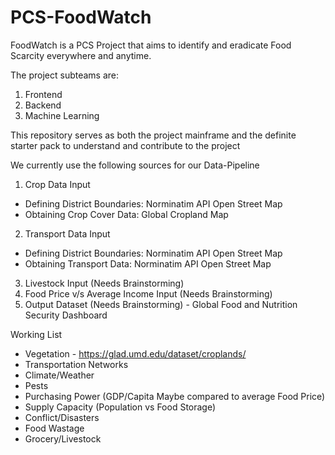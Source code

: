 # PCS-FoodWatch
FoodWatch is a PCS Project that aims to identify and eradicate Food Scarcity everywhere and anytime.

The project subteams are:
1) Frontend
2) Backend
3) Machine Learning

This repository serves as both the project mainframe and the definite starter pack to understand and contribute to the project

We currently use the following sources for our Data-Pipeline
1) Crop Data Input
- Defining District Boundaries: Norminatim API Open Street Map
- Obtaining Crop Cover Data: Global Cropland Map
2) Transport Data Input
- Defining District Boundaries: Norminatim API Open Street Map
- Obtaining Transport Data: Norminatim API Open Street Map
3) Livestock Input (Needs Brainstorming)
4) Food Price v/s Average Income Input (Needs Brainstorming)
5) Output Dataset (Needs Brainstorming) - Global Food and Nutrition Security Dashboard

Working List
- Vegetation - https://glad.umd.edu/dataset/croplands/
- Transportation Networks
- Climate/Weather
- Pests
- Purchasing Power (GDP/Capita Maybe compared to average Food Price)
- Supply Capacity (Population vs Food Storage)
- Conflict/Disasters
- Food Wastage
- Grocery/Livestock
